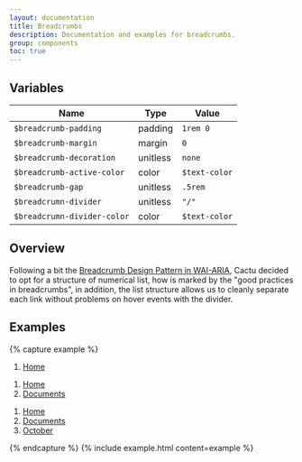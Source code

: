```yaml
---
layout: documentation
title: Breadcrumbs
description: Documentation and examples for breadcrumbs.
group: components
toc: true
---
```



## Variables

| Name  | Type  | Value |
| ----- | ----- | ----- |
| `$breadcrumb-padding` |  <span>padding</span> | `1rem 0` |
| `$breadcrumb-margin` | <span>margin</span> | `0` |
| `$breadcrumb-decoration` | <span>unitless</span> | `none` |
| `$breadcrumb-active-color` |  <span>color</span> | <span class="small-box" style="background:#343a40"></span> `$text-color` |
| `$breadcrumb-gap` | <span>unitless</span> | `.5rem` |
| `$breadcrumn-divider` | <span>unitless</span> | `"/"` |
| `$breadcrumn-divider-color` | <span>color</span> | <span class="small-box" style="background:#343a40"></span> `$text-color` |


## Overview

Following a bit the <a href="https://www.w3.org/TR/wai-aria-practices/examples/breadcrumb/index.html" target="_blank">Breadcrumb Design Pattern in WAI-ARIA</a>, Cactu decided to opt for a structure of numerical list, how is marked by the "good practices in breadcrumbs", in addition, the list structure allows us to cleanly separate each link without problems on hover events with the divider.

## Examples

{% capture example %}
<ol class="breadcrumb">
  <li><a href="#" class="active">Home</a></li>
</ol>

<ol class="breadcrumb">
  <li><a href="#">Home</a></li>
  <li><a href="#" class="active">Documents</a></li>
</ol>

<ol class="breadcrumb">
  <li><a href="#">Home</a></li>
  <li><a href="#">Documents</a></li>
  <li><a href="#" class="active">October</a></li>
</ol>
{% endcapture %}
{% include example.html content=example %}